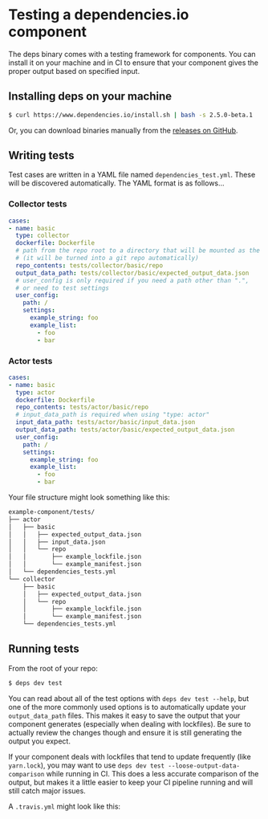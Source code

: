 # Testing a dependencies.io component

The deps binary comes with a testing framework for components. You can install
it on your machine and in CI to ensure that your component gives the proper
output based on specified input.

## Installing deps on your machine

```sh
$ curl https://www.dependencies.io/install.sh | bash -s 2.5.0-beta.1
```

Or, you can download binaries manually from the [releases on
GitHub](https://github.com/dependencies-io/deps/releases).

## Writing tests

Test cases are written in a YAML file named `dependencies_test.yml`. These will
be discovered automatically. The YAML format is as follows...

### Collector tests

```yaml
cases:
- name: basic
  type: collector
  dockerfile: Dockerfile
  # path from the repo root to a directory that will be mounted as the test repo
  # (it will be turned into a git repo automatically)
  repo_contents: tests/collector/basic/repo
  output_data_path: tests/collector/basic/expected_output_data.json
  # user_config is only required if you need a path other than ".",
  # or need to test settings
  user_config:
    path: /
    settings:
      example_string: foo
      example_list:
        - foo
        - bar
```

### Actor tests

```yaml
cases:
- name: basic
  type: actor
  dockerfile: Dockerfile
  repo_contents: tests/actor/basic/repo
  # input_data_path is required when using "type: actor"
  input_data_path: tests/actor/basic/input_data.json
  output_data_path: tests/actor/basic/expected_output_data.json
  user_config:
    path: /
    settings:
      example_string: foo
      example_list:
        - foo
        - bar
```

Your file structure might look something like this:
```sh
example-component/tests/
├── actor
│   ├── basic
│   │   ├── expected_output_data.json
│   │   ├── input_data.json
│   │   └── repo
│   │       ├── example_lockfile.json
│   │       └── example_manifest.json
│   └── dependencies_tests.yml
└── collector
    ├── basic
    │   ├── expected_output_data.json
    │   └── repo
    │       ├── example_lockfile.json
    │       └── example_manifest.json
    └── dependencies_tests.yml
```

## Running tests

From the root of your repo:
```sh
$ deps dev test
```

You can read about all of the test options with `deps dev test --help`, but one
of the more commonly used options is to automatically update your
`output_data_path` files. This makes it easy to save the output that your
component generates (especially when dealing with lockfiles). Be sure to
actually review the changes though and ensure it is still generating the output
you expect.

If your component deals with lockfiles that tend to update frequently (like
`yarn.lock`), you may want to use `deps dev test --loose-output-data-comparison`
while running in CI. This does a less accurate comparison of the output, but
makes it a little easier to keep your CI pipeline running and will still catch
major issues.

A `.travis.yml` might look like this:
```yaml

```
